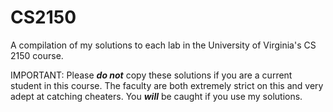 # CS2150
A compilation of my solutions to each lab in the University of Virginia's CS 2150 course.

IMPORTANT: Please ***do not*** copy these solutions if you are a current student in this course. The faculty are both extremely strict on this and very adept at catching cheaters. You ***will*** be caught if you use my solutions.
